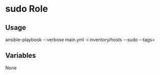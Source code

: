 # sudo Role

## Usage

ansible-playbook --verbose main.yml -i inventory/hosts --sudo --tags=

## Variables

None
